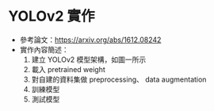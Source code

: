 # YOLOv2 實作
* 參考論文：https://arxiv.org/abs/1612.08242
* 實作內容簡述：
  1. 建立 YOLOv2 模型架構，如圖一所示
  2. 載入 pretrained weight
  3. 對自建的資料集做 preprocessing、 data augmentation
  4. 訓練模型
  5. 測試模型

